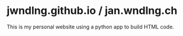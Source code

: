 # jwndlng.github.io / jan.wndlng.ch

This is my personal website using a python app to build HTML code.